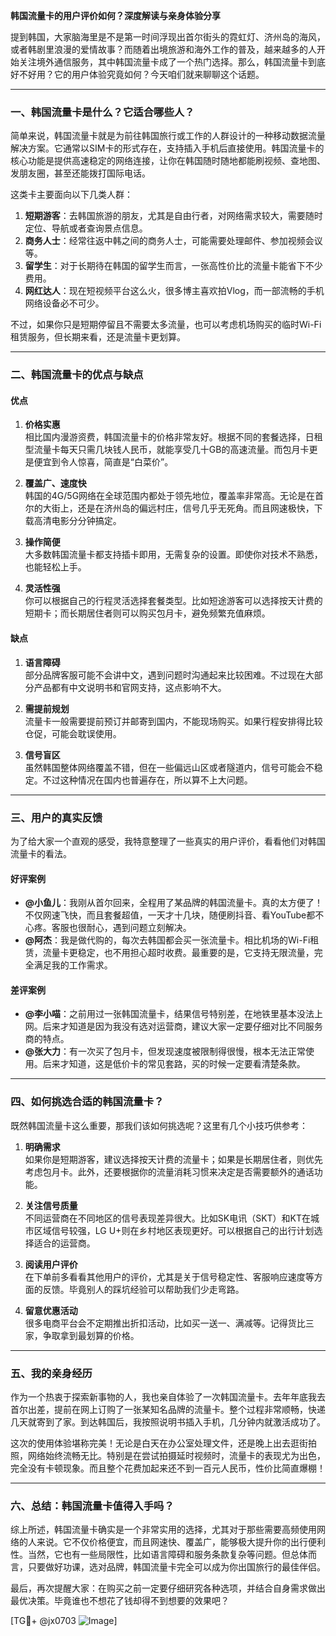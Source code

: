 **韩国流量卡的用户评价如何？深度解读与亲身体验分享**

提到韩国，大家脑海里是不是第一时间浮现出首尔街头的霓虹灯、济州岛的海风，或者韩剧里浪漫的爱情故事？而随着出境旅游和海外工作的普及，越来越多的人开始关注境外通信服务，其中韩国流量卡成了一个热门选择。那么，韩国流量卡到底好不好用？它的用户体验究竟如何？今天咱们就来聊聊这个话题。

---

### **一、韩国流量卡是什么？它适合哪些人？**

简单来说，韩国流量卡就是为前往韩国旅行或工作的人群设计的一种移动数据流量解决方案。它通常以SIM卡的形式存在，支持插入手机后直接使用。韩国流量卡的核心功能是提供高速稳定的网络连接，让你在韩国随时随地都能刷视频、查地图、发朋友圈，甚至还能拨打国际电话。

这类卡主要面向以下几类人群：

1. **短期游客**：去韩国旅游的朋友，尤其是自由行者，对网络需求较大，需要随时定位、导航或者查询景点信息。
2. **商务人士**：经常往返中韩之间的商务人士，可能需要处理邮件、参加视频会议等。
3. **留学生**：对于长期待在韩国的留学生而言，一张高性价比的流量卡能省下不少费用。
4. **网红达人**：现在短视频平台这么火，很多博主喜欢拍Vlog，而一部流畅的手机网络设备必不可少。

不过，如果你只是短期停留且不需要太多流量，也可以考虑机场购买的临时Wi-Fi租赁服务，但长期来看，还是流量卡更划算。

---

### **二、韩国流量卡的优点与缺点**

#### **优点**
1. **价格实惠**  
   相比国内漫游资费，韩国流量卡的价格非常友好。根据不同的套餐选择，日租型流量卡每天只需几块钱人民币，就能享受几十GB的高速流量。而包月卡更是便宜到令人惊喜，简直是“白菜价”。

2. **覆盖广、速度快**  
   韩国的4G/5G网络在全球范围内都处于领先地位，覆盖率非常高。无论是在首尔的大街上，还是在济州岛的偏远村庄，信号几乎无死角。而且网速极快，下载高清电影分分钟搞定。

3. **操作简便**  
   大多数韩国流量卡都支持插卡即用，无需复杂的设置。即使你对技术不熟悉，也能轻松上手。

4. **灵活性强**  
   你可以根据自己的行程灵活选择套餐类型。比如短途游客可以选择按天计费的短期卡；而长期居住者则可以购买包月卡，避免频繁充值麻烦。

#### **缺点**
1. **语言障碍**  
   部分品牌客服可能不会讲中文，遇到问题时沟通起来比较困难。不过现在大部分产品都有中文说明书和官网支持，这点影响不大。

2. **需提前规划**  
   流量卡一般需要提前预订并邮寄到国内，不能现场购买。如果行程安排得比较仓促，可能会耽误使用。

3. **信号盲区**  
   虽然韩国整体网络覆盖不错，但在一些偏远山区或者隧道内，信号可能会不稳定。不过这种情况在国内也普遍存在，所以算不上大问题。

---

### **三、用户的真实反馈**

为了给大家一个直观的感受，我特意整理了一些真实的用户评价，看看他们对韩国流量卡的看法。

#### **好评案例**
- **@小鱼儿**：我刚从首尔回来，全程用了某品牌的韩国流量卡。真的太方便了！不仅网速飞快，而且套餐超值，一天才十几块，随便刷抖音、看YouTube都不心疼。客服也很耐心，遇到问题立刻解决。
- **@阿杰**：我是做代购的，每次去韩国都会买一张流量卡。相比机场的Wi-Fi租赁，流量卡更稳定，也不用担心超时收费。最重要的是，它支持无限流量，完全满足我的工作需求。

#### **差评案例**
- **@李小喵**：之前用过一张韩国流量卡，结果信号特别差，在地铁里基本没法上网。后来才知道是因为我没有选对运营商，建议大家一定要仔细对比不同服务商的特点。
- **@张大力**：有一次买了包月卡，但发现速度被限制得很慢，根本无法正常使用。后来才知道，这是低价卡的常见套路，买的时候一定要看清楚条款。

---

### **四、如何挑选合适的韩国流量卡？**

既然韩国流量卡这么重要，那我们该如何挑选呢？这里有几个小技巧供参考：

1. **明确需求**  
   如果你是短期游客，建议选择按天计费的流量卡；如果是长期居住者，则优先考虑包月卡。此外，还要根据你的流量消耗习惯来决定是否需要额外的通话功能。

2. **关注信号质量**  
   不同运营商在不同地区的信号表现差异很大。比如SK电讯（SKT）和KT在城市区域信号较强，LG U+则在乡村地区表现更好。可以根据自己的出行计划选择适合的运营商。

3. **阅读用户评价**  
   在下单前多看看其他用户的评价，尤其是关于信号稳定性、客服响应速度等方面的反馈。毕竟别人的踩坑经验可以帮助我们少走弯路。

4. **留意优惠活动**  
   很多电商平台会不定期推出折扣活动，比如买一送一、满减等。记得货比三家，争取拿到最划算的价格。

---

### **五、我的亲身经历**

作为一个热衷于探索新事物的人，我也亲自体验了一次韩国流量卡。去年年底我去首尔出差，提前在网上订购了一张某知名品牌的流量卡。整个过程非常顺畅，快递几天就寄到了家。到达韩国后，我按照说明书插入手机，几分钟内就激活成功了。

这次的使用体验堪称完美！无论是白天在办公室处理文件，还是晚上出去逛街拍照，网络始终流畅无比。特别是在尝试拍摄延时视频时，流量卡的表现尤为出色，完全没有卡顿现象。而且整个花费加起来还不到一百元人民币，性价比简直爆棚！

---

### **六、总结：韩国流量卡值得入手吗？**

综上所述，韩国流量卡确实是一个非常实用的选择，尤其对于那些需要高频使用网络的人来说。它不仅价格便宜，而且网速快、覆盖广，能够极大提升你的出行便利性。当然，它也有一些局限性，比如语言障碍和服务条款复杂等问题。但总体而言，只要做好功课，选对品牌，韩国流量卡完全可以成为你出国旅行的最佳伴侣。

最后，再次提醒大家：在购买之前一定要仔细研究各种选项，并结合自身需求做出最优决策。毕竟谁也不想花了钱却得不到想要的效果吧？

[TG💪+ @jx0703 ![Image](https://github.com/user-attachments/assets/dbca1d08-cadb-493c-b0ec-ad6f7a83f270)]